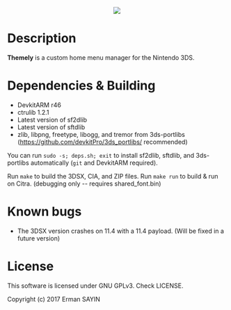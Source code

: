 <p align="center"><img src="https://github.com/ErmanSayin/Themely/raw/master/meta/banner_3ds.png"/></p>

# Description

**Themely** is a custom home menu manager for the Nintendo 3DS.

# Dependencies & Building

- DevkitARM r46
- ctrulib 1.2.1
- Latest version of sf2dlib
- Latest version of sftdlib
- zlib, libpng, freetype, libogg, and tremor from 3ds-portlibs (https://github.com/devkitPro/3ds_portlibs/ recommended)

You can run `sudo -s; deps.sh; exit` to install sf2dlib, sftdlib, and 3ds-portlibs automatically (`git` and DevkitARM required).

Run `make` to build the 3DSX, CIA, and ZIP files.
Run `make run` to build & run on Citra. (debugging only -- requires shared_font.bin)

# Known bugs

- The 3DSX version crashes on 11.4 with a 11.4 payload. (Will be fixed in a future version)

# License

This software is licensed under GNU GPLv3. Check LICENSE.

Copyright (c) 2017 Erman SAYIN
